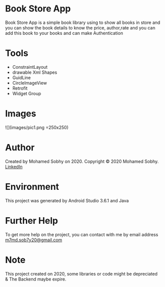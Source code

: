 # Book Store App

Book Store App is a simple book library using to show all books in store and you can show the book details to know the price,
author,rate and you can add this book to your books and can make Authentication

# Tools

- ConstraintLayout
- drawable Xml Shapes
- GuidLine
- CircleImageView
- Retrofit
- Widget Group

# Images

![](images/pic1.png =250x250)

# Author

Created by Mohamed Sobhy on 2020. Copyright © 2020 Mohamed Sobhy. [LinkedIn](https://www.linkedin.com/in/mohamed-sobhy-040958181/)

# Environment

This project was generated by Android Studio 3.6.1 and Java 

# Further Help

To get more help on the project, you can contact with me by email address m7md.sob7y20@gmail.com

# Note

This project created on 2020, some libraries or code might be depreciated & The Backend maybe expire.
